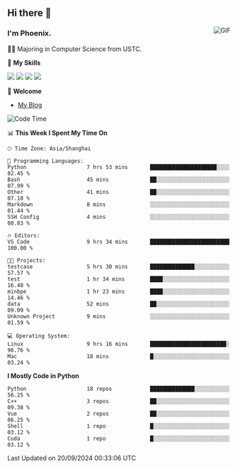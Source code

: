 ## Hi there 👋
<img align="right" alt="GIF" src="https://raw.githubusercontent.com/JoeyBling/JoeyBling/master/pic/pusheencode.gif" />

### I'm Phoenix.

👨‍🎓 Majoring in Computer Science from USTC.

🌟 **My Skills**

![](https://img.shields.io/badge/-Python-3e74a2?style=flat-square&logo=Python&logoColor=fff)
![](https://img.shields.io/badge/-C++-9f62a5?style=flat&logo=cplusplus&logoColor=white)
![](https://img.shields.io/badge/-Linux-185886?style=flat-square&logo=Linux&logoColor=fff)
![](https://img.shields.io/badge/-Rust-ff4136?style=flat-square&logo=Rust&logoColor=fff)

💬 **Welcome**

- [My Blog](https://ysy-phoenix.github.io/)

<!--START_SECTION:waka-->
![Code Time](http://img.shields.io/badge/Code%20Time-795%20hrs%2024%20mins-blue)

📊 **This Week I Spent My Time On** 

```text
🕑︎ Time Zone: Asia/Shanghai

💬 Programming Languages: 
Python                   7 hrs 53 mins       █████████████████████░░░░   82.45 % 
Bash                     45 mins             ██░░░░░░░░░░░░░░░░░░░░░░░   07.99 % 
Other                    41 mins             ██░░░░░░░░░░░░░░░░░░░░░░░   07.18 % 
Markdown                 8 mins              ░░░░░░░░░░░░░░░░░░░░░░░░░   01.44 % 
SSH Config               4 mins              ░░░░░░░░░░░░░░░░░░░░░░░░░   00.83 % 

🔥 Editors: 
VS Code                  9 hrs 34 mins       █████████████████████████   100.00 % 

🐱‍💻 Projects: 
testcase                 5 hrs 30 mins       ██████████████░░░░░░░░░░░   57.57 % 
test                     1 hr 34 mins        ████░░░░░░░░░░░░░░░░░░░░░   16.48 % 
minbpe                   1 hr 23 mins        ████░░░░░░░░░░░░░░░░░░░░░   14.46 % 
data                     52 mins             ██░░░░░░░░░░░░░░░░░░░░░░░   09.09 % 
Unknown Project          9 mins              ░░░░░░░░░░░░░░░░░░░░░░░░░   01.59 % 

💻 Operating System: 
Linux                    9 hrs 16 mins       ████████████████████████░   96.76 % 
Mac                      18 mins             █░░░░░░░░░░░░░░░░░░░░░░░░   03.24 % 
```

**I Mostly Code in Python** 

```text
Python                   18 repos            ██████████████░░░░░░░░░░░   56.25 % 
C++                      3 repos             ██░░░░░░░░░░░░░░░░░░░░░░░   09.38 % 
Vue                      2 repos             ██░░░░░░░░░░░░░░░░░░░░░░░   06.25 % 
Shell                    1 repo              █░░░░░░░░░░░░░░░░░░░░░░░░   03.12 % 
Cuda                     1 repo              █░░░░░░░░░░░░░░░░░░░░░░░░   03.12 % 
```




 Last Updated on 20/09/2024 00:33:06 UTC
<!--END_SECTION:waka-->

<!--
**ysy-phoenix/ysy-phoenix** is a ✨ _special_ ✨ repository because its `README.md` (this file) appears on your GitHub profile.

Here are some ideas to get you started:

- 🔭 I’m currently working on ...
- 🌱 I’m currently learning ...
- 👯 I’m looking to collaborate on ...
- 🤔 I’m looking for help with ...
- 💬 Ask me about ...
- 📫 How to reach me: ...
- 😄 Pronouns: ...
- ⚡ Fun fact: ...
-->

